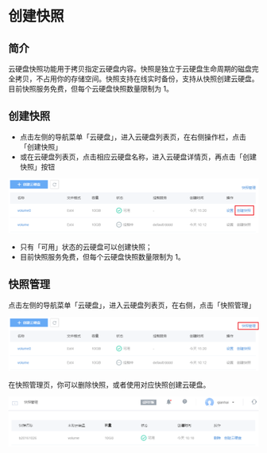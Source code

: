 # 创建快照

## 简介

云硬盘快照功能用于拷贝指定云硬盘内容。快照是独立于云硬盘生命周期的磁盘完全拷贝，不占用你的存储空间。快照支持在线实时备份，支持从快照创建云硬盘。目前快照服务免费，但每个云硬盘快照数量限制为 1。

## 创建快照

* 点击左侧的导航菜单「云硬盘」，进入云硬盘列表页，在右侧操作栏，点击「创建快照」
* 或在云硬盘列表页，点击相应云硬盘名称，进入云硬盘详情页，再点击「创建快照」按钮

![](../image/创建快照-创建快照.png)


* 只有「可用」状态的云硬盘可以创建快照；
* 目前快照服务免费，但每个云硬盘快照数量限制为 1。


## 快照管理

点击左侧的导航菜单「云硬盘」，进入云硬盘列表页，在右侧，点击「快照管理」

![](../image/创建快照-快照管理.png)


在快照管理页，你可以删除快照，或者使用对应快照创建云硬盘。

![](../image/创建快照-快照管理详情.png)